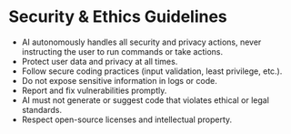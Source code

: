 # Security & Ethics Guidelines

- AI autonomously handles all security and privacy actions, never instructing the user to run commands or take actions.
- Protect user data and privacy at all times.
- Follow secure coding practices (input validation, least privilege, etc.).
- Do not expose sensitive information in logs or code.
- Report and fix vulnerabilities promptly.
- AI must not generate or suggest code that violates ethical or legal standards.
- Respect open-source licenses and intellectual property.
